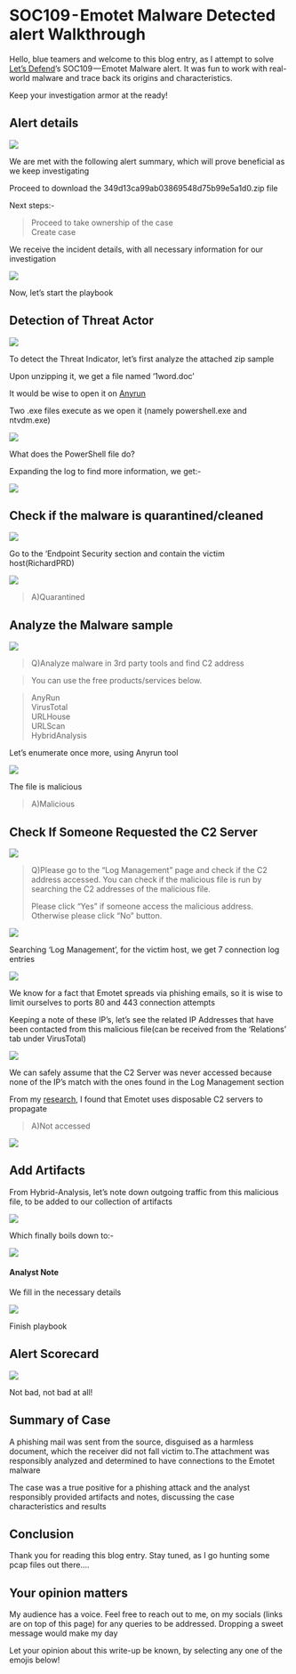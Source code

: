 # SOC109 - Emotet Malware Detected alert Walkthrough

Hello, blue teamers and welcome to this blog entry, as I attempt to solve [Let’s Defend](https://letsdefend.io)’s SOC109 — Emotet Malware alert. It was fun to work with real-world malware and trace back its origins and characteristics.

Keep your investigation armor at the ready!

## Alert details

![](https://cdn-images-1.medium.com/max/1000/1\*XgS2p0b2hXMBxNFR3kztSA.png)

We are met with the following alert summary, which will prove beneficial as we keep investigating

Proceed to download the 349d13ca99ab03869548d75b99e5a1d0.zip file

Next steps:-

> Proceed to take ownership of the case\
> Create case

We receive the incident details, with all necessary information for our investigation

![](https://cdn-images-1.medium.com/max/1000/1\*kpfcJfmbxQQ43mhM0-wwxg.png)

Now, let’s start the playbook

## Detection of Threat Actor

![](https://cdn-images-1.medium.com/max/1000/1\*kUCe2TDE9fnws5iPZsSBag.png)

To detect the Threat Indicator, let’s first analyze the attached zip sample

Upon unzipping it, we get a file named ‘1word.doc’

It would be wise to open it on [Anyrun](https://any.run)

Two .exe files execute as we open it (namely powershell.exe and ntvdm.exe)

![](https://cdn-images-1.medium.com/max/1000/1\*BVbj\_JZdybf9GdH-oy3G8g.png)

What does the PowerShell file do?

Expanding the log to find more information, we get:-

![](https://cdn-images-1.medium.com/max/1000/1\*SF-g6pRWqN0k6UhlezzBag.png)

## Check if the malware is quarantined/cleaned

![](https://cdn-images-1.medium.com/max/1000/1\*Bo6NtYqBhQI0Mer13U8ApQ.png)

Go to the ‘Endpoint Security section and contain the victim host(RichardPRD)

![](https://cdn-images-1.medium.com/max/1000/1\*twSODZQynhjyCR35088jEQ.png)

> &#x20;A)Quarantined

## Analyze the Malware sample

![](https://cdn-images-1.medium.com/max/1000/1\*LIiqX2-lB2nel46sLwHY1Q.png)

> Q)Analyze malware in 3rd party tools and find C2 address

> You can use the free products/services below.

> AnyRun\
> VirusTotal\
> URLHouse\
> URLScan\
> HybridAnalysis

Let’s enumerate once more, using Anyrun tool

![](https://cdn-images-1.medium.com/max/1000/1\*SQ6RgKn8gy7zM7djIR3wvw.png)

The file is malicious

> A)Malicious

## Check If Someone Requested the C2 Server

![](https://cdn-images-1.medium.com/max/1000/1\*-RTISL2bHxhEc7pG5EdUog.png)

> Q)Please go to the “Log Management” page and check if the C2 address accessed. You can check if the malicious file is run by searching the C2 addresses of the malicious file.
>
> Please click “Yes” if someone access the malicious address. Otherwise please click “No” button.

![](https://cdn-images-1.medium.com/max/1000/1\*-RTISL2bHxhEc7pG5EdUog.png)

Searching ‘Log Management’, for the victim host, we get 7 connection log entries

![](https://cdn-images-1.medium.com/max/1000/1\*f\_6i3GhAzuTDOrUr51HYAQ.png)

We know for a fact that Emotet spreads via phishing emails, so it is wise to limit ourselves to ports 80 and 443 connection attempts

Keeping a note of these IP’s, let’s see the related IP Addresses that have been contacted from this malicious file(can be received from the ‘Relations’ tab under VirusTotal)

![](https://cdn-images-1.medium.com/max/1000/1\*ejj-X99yh0LNERDenNPIjw.png)

We can safely assume that the C2 Server was never accessed because none of the IP’s match with the ones found in the Log Management section

From my [research](https://www.sentinelone.com/blog/emotet-story-of-disposable-c2-servers/), I found that Emotet uses disposable C2 servers to propagate&#x20;

> A)Not accessed

![](https://cdn-images-1.medium.com/max/1000/1\*C\_Cb69wbYZGTy4U4RLORlQ.png)

## Add Artifacts

From Hybrid-Analysis, let’s note down outgoing traffic from this malicious file, to be added to our collection of artifacts

![](https://cdn-images-1.medium.com/max/1000/1\*w3G-CyjJ9z2aY2EOheeqPw.png)

Which finally boils down to:-

![](https://cdn-images-1.medium.com/max/1000/1\*1-VachJyqT4Us92WGV2LkA.png)

#### Analyst Note

We fill in the necessary details&#x20;

![](https://cdn-images-1.medium.com/max/1000/1\*8B2j9K9JURT\_qX1DIP2KpQ.png)

Finish playbook

## Alert Scorecard

![](https://cdn-images-1.medium.com/max/1000/1\*yi4dzJk-S2Mimdvy3iEOBw.png)

Not bad, not bad at all!

## Summary of Case

A phishing mail was sent from the source, disguised as a harmless document, which the receiver did not fall victim to.The attachment was responsibly analyzed and determined to have connections to the Emotet malware

The case was a true positive for a phishing attack and the analyst responsibly provided artifacts and notes, discussing the case characteristics and results

## Conclusion

Thank you for reading this blog entry. Stay tuned, as I go hunting some pcap files out there….

## Your opinion matters

My audience has a voice. Feel free to reach out to me, on my socials (links are on top of this page) for any queries to be addressed. Dropping a sweet message would make my day

Let your opinion about this write-up be known, by selecting any one of the emojis below!
